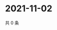 # 2021-11-02

共 0 条

<!-- BEGIN WEIBO -->
<!-- 最后更新时间 Tue Nov 02 2021 19:00:58 GMT+0800 (China Standard Time) -->

<!-- END WEIBO -->
